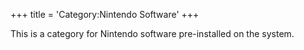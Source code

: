 +++
title = 'Category:Nintendo Software'
+++

This is a category for Nintendo software pre-installed on the system.
